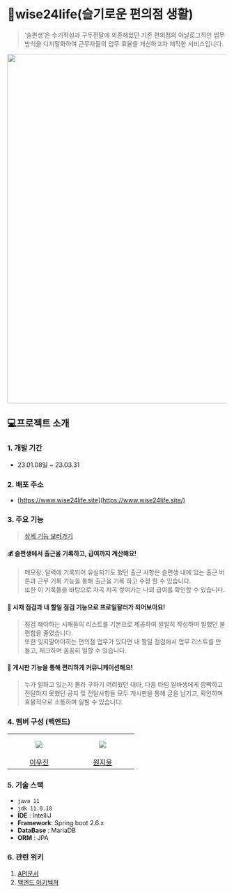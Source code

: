 # 🏪wise24life(슬기로운 편의점 생활)
> ‘슬편생’은 수기작성과 구두전달에 의존해있던 기존 편의점의 아날로그적인 업무 방식을 디지털화하여 근무자들의 업무 효율을 개선하고자 제작한 서비스입니다. 
<p align="center">
<img src = "https://user-images.githubusercontent.com/78727847/226090738-44b5096c-28db-4ac7-adb7-f04d1bec551f.png" width="800px"/>
 </p>

## 💻프로젝트 소개
### 1. 개발 기간
* 23.01.08일 ~ 23.03.31
### 2. 배포 주소
 - [https://www.wise24life.site](https://www.wise24life.site/)
### 3. 주요 기능
> [상세 기능 보러가기](https://github.com/dnd-side-project/dnd-8th-10-backend/wiki)
#### 💰 슬편생에서 출근을 기록하고, 급여까지 계산해요!
> 메모장, 달력에 기록되어 유실되기도 했던 출근 사항은 슬편생 내에 있는 출근 버튼과 근무 기록 기능을 통해 출근을 기록 하고 수정 할 수 있습니다. <br>
> 또한 이 기록들을 바탕으로 차곡 차곡 쌓여가는 나의 급여를 확인할 수 있습니다.
#### 📝 시재 점검과 내 할일 점검 기능으로 프로일잘러가 되어보아요!
> 점검 해야하는 시재들의 리스트를 기본으로 제공하여 일일히 작성하며 일했던 불편함을 줄였습니다. <br>
> 또한 잊지말아야하는 편의점 업무가 있다면 내 할일 점검에서 업무 리스트를 만들고, 체크하며 꼼꼼히 일할 수 있습니다.
#### 💬 게시판 기능을 통해 편리하게 커뮤니케이션해요!
> 누가 일하고 있는지 몰라 구하기 어려웠던 대타, 다음 타임 알바생에게 깜빡하고 전달하지 못했던 공지 및 전달사항들 모두 게시판을 통해 글을 남기고, 확인하며 효율적으로 소통하며 일할 수 있습니다.

### 4. 멤버 구성 (백엔드)

<table>
  <tr height="50px">
    <td align="center" width="130px">
      <img src="https://avatars.githubusercontent.com/u/96921128?v=4" />
    </td>
    <td align="center" width="130px">
      <img src="https://avatars.githubusercontent.com/u/78727847?v=4" />
    </td>
  </tr>  
  <tr>
    <td align="center">
      <a href="https://github.com/woozxn">이우진</a>
    </td>
    <td align="center">
      <a href="https://github.com/">원지윤</a>
    </td>
  </tr>
</table>

### 5. 기술 스택
- `java 11`
- `jdk 11.0.18`
- **IDE** : IntelliJ
- **Framework**: Spring boot 2.6.x
- **DataBase** : MariaDB
- **ORM** : JPA

### 6. 관련 위키
 1. [API문서](https://github.com/dnd-side-project/dnd-8th-10-backend/wiki/API-Docs) <br>
 2. [백엔드 아키텍쳐](https://github.com/dnd-side-project/dnd-8th-10-backend/wiki/Architecture)
